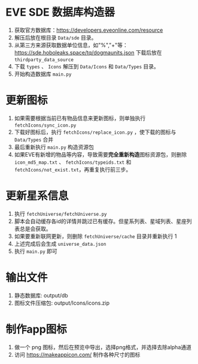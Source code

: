 # EVE SDE 数据库构造器

1. 获取官方数据库：https://developers.eveonline.com/resource
2. 解压后放在根目录 `Data/sde` 目录。
3. 从第三方来源获取数据单位信息，如"%","+"等：https://sde.hoboleaks.space/tq/dogmaunits.json 下载后放在 `thirdparty_data_source`
4. 下载 `types` 、 `Icons` 解压到 `Data/Icons` 和 `Data/Types` 目录。
5. 开始构造数据库 `main.py`

# 更新图标

1. 如果需要根据当前已有物品信息来更新图标，则单独执行 `fetchIcons/sync_icon.py`
2. 下载好图标后，执行 `fetchIcons/replace_icon.py` ，使下载的图标与 `Data/Types` 合并
3. 最后重新执行 `main.py` 构造资源包
4. 如果EVE有新增的物品等内容，导致需要**完全重新构造**图标资源包，则删除 `icon_md5_map.txt` 、 `fetchIcons/typeids.txt` 和 `fetchIcons/not_exist.txt`，再重复执行前三步。

# 更新星系信息

1. 执行 `fetchUniverse/fetchUniverse.py`
2. 脚本会自动缓存各id的详情并跳过已有缓存。但星系列表、星域列表、星座列表总是会获取。 
3. 如果要重新联网更新，则删除 `fetchUniverse/cache` 目录并重新执行 1
4. 上述完成后会生成 `universe_data.json`
5. 执行 `main.py` 即可

# 输出文件

1. 静态数据库: output/db
2. 图标文件压缩包: output/Icons/icons.zip

# 制作app图标

1. 做一个 png 图标，然后在预览中导出，选择png格式，并选择去除alpha通道
2. 访问 https://makeappicon.com/ 制作各种尺寸的图标